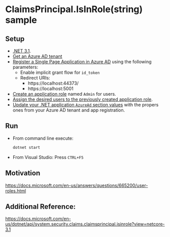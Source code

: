 # ClaimsPrincipal.IsInRole(string) sample

## Setup
- [.NET 3.1](https://dotnet.microsoft.com/en-us/download/dotnet/3.1).
- [Get an Azure AD tenant](https://docs.microsoft.com/en-us/azure/active-directory/develop/quickstart-create-new-tenant)
- [Register a Single Page Application in Azure AD](https://docs.microsoft.com/en-us/azure/active-directory/develop/scenario-spa-app-registration) using the following parameters:  
  - Enable implicit grant flow for `id_token`
  - Redirect URIs:
    - https://localhost:44373/ 
    - https://localhost:5001
- [Create an application role](https://docs.microsoft.com/en-us/azure/active-directory/develop/howto-add-app-roles-in-azure-ad-apps) named `Admin` for users.
- [Assign the desired users to the previously created application role](https://docs.microsoft.com/en-us/azure/active-directory/develop/howto-add-app-roles-in-azure-ad-apps#assign-users-and-groups-to-roles).
- [Update your .NET application `AzureAd` section values](https://docs.microsoft.com/en-us/azure/active-directory/develop/scenario-web-app-sign-user-app-configuration?tabs=aspnetcore#configuration-files) with the propers ones from your Azure AD tenant and app registration.

## Run
- From command line execute:
  ```bash
  dotnet start
  ```

- From Visual Studio: Press `CTRL+F5`

## Motivation
https://docs.microsoft.com/en-us/answers/questions/665200/user-roles.html

## Additional Reference:
https://docs.microsoft.com/en-us/dotnet/api/system.security.claims.claimsprincipal.isinrole?view=netcore-3.1



